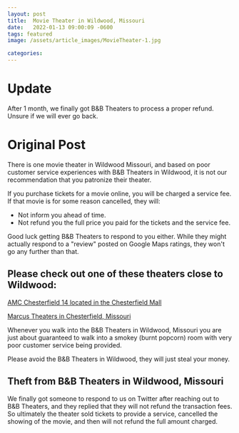 ```yaml
---
layout: post
title:  Movie Theater in Wildwood, Missouri
date:   2022-01-13 09:00:09 -0600
tags: featured
image: /assets/article_images/MovieTheater-1.jpg

categories: 
---
```


# Update
After 1 month, we finally got B&B Theaters to process a proper refund. Unsure if we will ever go back.

# Original Post

There is one movie theater in Wildwood Missouri, and based on poor customer service experiences with B&B Theaters in Wildwood, it is not our recommendation that you patronize their theater.

If you purchase tickets for a movie online, you will be charged a service fee. If that movie is for some reason cancelled, they will:
- Not inform you ahead of time.
- Not refund you the full price you paid for the tickets and the service fee.

Good luck getting B&B Theaters to respond to you either. While they might actually respond to a "review" posted on Google Maps ratings, they won't go any further than that. 

## Please check out one of these theaters close to Wildwood:

[AMC Chesterfield 14 located in the Chesterfield Mall](https://www.amctheatres.com/movie-theatres/st-louis/amc-classic-chesterfield-14)

[Marcus Theaters in Chesterfield, Missouri](https://www.marcustheatres.com/theatre-locations/marcus-chesterfield-galaxy-14-mega)

Whenever you walk into the B&B Theaters in Wildwood, Missouri you are just about guaranteed to walk into a smokey (burnt popcorn) room with very poor customer service being provided.

Please avoid the B&B Theaters in Wildwood, they will just steal your money.

## Theft from B&B Theaters in Wildwood, Missouri
We finally got someone to respond to us on Twitter after reaching out to B&B Theaters, and they replied that they will not refund the transaction fees. So ultimately the theater sold tickets to provide a service, cancelled the showing of the movie, and then will not refund the full amount charged.
